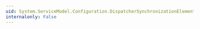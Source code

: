 ```yaml
---
uid: System.ServiceModel.Configuration.DispatcherSynchronizationElement.AsynchronousSendEnabled
internalonly: False
---
```

